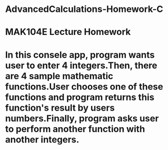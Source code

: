 # AdvancedCalculations-Homework-C
<h1>MAK104E Lecture Homework<h1>
<p>In this consele app, program wants user to enter 4 integers.Then, there are 4 sample mathematic functions.User chooses one of these functions and program returns this function's result by users numbers.Finally, program asks user to perform another function with another integers.<p>
